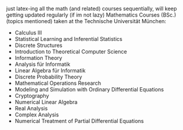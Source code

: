 just latex-ing all the math (and related) courses sequentially, will keep getting updated regularly (if im not lazy)
Mathematics Courses (BSc.) (topics mentioned) taken at the Technische Universität München:
- Calculus III
- Statistical Learning and Inferential Statistics
- Discrete Structures
- Introduction to Theoretical Computer Science
- Information Theory
- Analysis für Informatik
- Linear Algebra für Informatik
- Discrete Probability Theory
- Mathematical Operations Research 
- Modeling and Simulation with Ordinary Differential Equations
- Cryptography 
- Numerical Linear Algebra 
- Real Analysis 
- Complex Analysis
- Numerical Treatment of Partial Differential Equations

  

